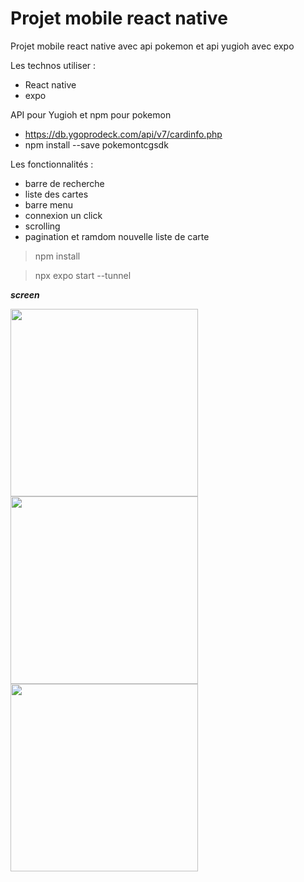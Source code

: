 # Projet mobile react native

Projet mobile react native avec api pokemon et api yugioh avec expo

Les technos utiliser :
- React native
- expo

API pour Yugioh et npm pour pokemon
- https://db.ygoprodeck.com/api/v7/cardinfo.php
- npm install --save pokemontcgsdk

Les fonctionnalités :
- barre de recherche
- liste des cartes
- barre menu
- connexion un click
- scrolling
- pagination et ramdom nouvelle liste de carte

> npm install

> npx expo start --tunnel

***screen***

<img src="https://user-images.githubusercontent.com/28647154/211315265-3131843c-3cd3-49a4-a255-c0e2df096480.jpg" width="300"><img src="https://user-images.githubusercontent.com/28647154/210879529-646d9daa-2f26-4783-8824-b21ae50f4ee1.jpg" width="300"><img src="https://user-images.githubusercontent.com/28647154/210879572-c103b260-2863-4c12-8ecb-ea0c6fbb8230.jpg" width="300">
